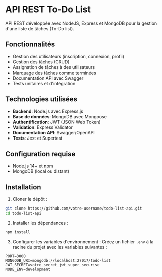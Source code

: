 # API REST To-Do List

API REST développée avec NodeJS, Express et MongoDB pour la gestion d'une liste de tâches (To-Do list).

## Fonctionnalités

- Gestion des utilisateurs (inscription, connexion, profil)
- Gestion des tâches (CRUD)
- Assignation de tâches à des utilisateurs
- Marquage des tâches comme terminées
- Documentation API avec Swagger
- Tests unitaires et d'intégration

## Technologies utilisées

- **Backend**: Node.js avec Express.js
- **Base de données**: MongoDB avec Mongoose
- **Authentification**: JWT (JSON Web Token)
- **Validation**: Express Validator
- **Documentation API**: Swagger/OpenAPI
- **Tests**: Jest et Supertest

## Configuration requise

- Node.js 14+ et npm
- MongoDB (local ou distant)

## Installation

1. Cloner le dépôt :
```bash
git clone https://github.com/votre-username/todo-list-api.git
cd todo-list-api
```

2. Installer les dépendances :
```bash
npm install
```

3. Configurer les variables d'environnement :
Créez un fichier `.env` à la racine du projet avec les variables suivantes :
```
PORT=3000
MONGODB_URI=mongodb://localhost:27017/todo-list
JWT_SECRET=votre_secret_jwt_super_securise
NODE_ENV=development
```